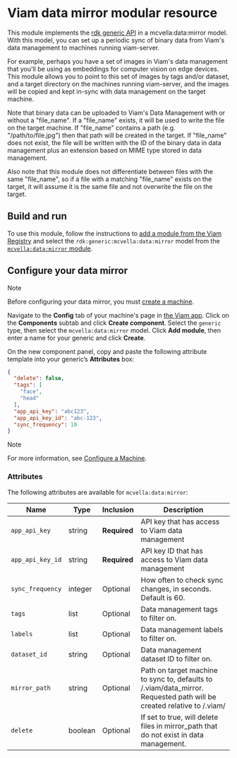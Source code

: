# Viam data mirror modular resource

This module implements the [rdk generic API](https://github.com/rdk/generic-api) in a mcvella:data:mirror model.
With this model, you can set up a periodic sync of binary data from Viam's data management to machines running viam-server.

For example, perhaps you have a set of images in Viam's data management that you'll be using as embeddings for computer vision on edge devices.
This module allows you to point to this set of images by tags and/or dataset, and a target directory on the machines running viam-server, and the images will be copied and kept in-sync with data management on the target machine.

Note that binary data can be uploaded to Viam's Data Management with or without a "file_name".
If a "file_name" exists, it will be used to write the file on the target machine.
If "file_name" contains a path (e.g. "/path/to/file.jpg") then that path will be created in the target.
If "file_name" does not exist, the file will be written with the ID of the binary data in data management plus an extension based on MIME type stored in data management.

Also note that this module does not differentiate between files with the same "file_name", so if a file with a matching "file_name" exists on the target, it will assume it is the same file and not overwrite the file on the target.

## Build and run

To use this module, follow the instructions to [add a module from the Viam Registry](https://docs.viam.com/registry/configure/#add-a-modular-resource-from-the-viam-registry) and select the `rdk:generic:mcvella:data:mirror` model from the [`mcvella:data:mirror` module](https://app.viam.com/module/rdk/mcvella:data:mirror).

## Configure your data mirror

> [!NOTE]  
> Before configuring your data mirror, you must [create a machine](https://docs.viam.com/manage/fleet/machines/#add-a-new-machine).

Navigate to the **Config** tab of your machine's page in [the Viam app](https://app.viam.com/).
Click on the **Components** subtab and click **Create component**.
Select the `generic` type, then select the `mcvella:data:mirror` model.
Click **Add module**, then enter a name for your generic and click **Create**.

On the new component panel, copy and paste the following attribute template into your generic’s **Attributes** box:

```json
{
  "delete": false,
  "tags": [
    "face",
    "head"
  ],
  "app_api_key": "abc123",
  "app_api_key_id": "abc-123",
  "sync_frequency": 10
}
```

> [!NOTE]  
> For more information, see [Configure a Machine](https://docs.viam.com/manage/configuration/).

### Attributes

The following attributes are available for `mcvella:data:mirror`:

| Name | Type | Inclusion | Description |
| ---- | ---- | --------- | ----------- |
| `app_api_key` | string | **Required** |  API key that has access to Viam data management |
| `app_api_key_id` | string | **Required** |  API key ID that has access to Viam data management |
| `sync_frequency` | integer | Optional |  How often to check sync changes, in seconds.  Default is 60. |
| `tags` | list | Optional |  Data management tags to filter on. |
| `labels` | list | Optional |  Data management labels to filter on. |
| `dataset_id` | string | Optional |  Data management dataset ID to filter on. |
| `mirror_path` | string | Optional | Path on target machine to sync to, defaults to <home>/.viam/data_mirror. Requested path will be created relative to <home>/.viam/ |
| `delete` | boolean | Optional |  If set to true, will delete files in mirror_path that do not exist in data management. |
